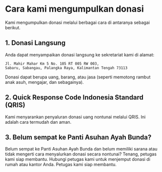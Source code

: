 # Cara kami mengumpulkan donasi

Kami mengumpulkan donasi melalui berbagai cara di antaranya sebagai berikut.

## 1. Donasi Langsung

Anda dapat menyampaikan donasi langsung ke sekretariat kami di alamat:

```
Jl. Mahir Mahar Km 5 No. 105 RT 005 RW 003,
Sabaru, Sabangau, Palangka Raya, Kalimantan Tengah 73113
```

Donasi dapat berupa uang, barang, atau jasa (seperti memotong rambut anak asuh, mengajar, dan sebagainya).

## 2. Quick Response Code Indonesia Standard (QRIS)

Kami menyarankan penyaluran donasi uang nontunai melalui QRIS. Ini adalah cara termudah dan aman.

## 3. Belum sempat ke Panti Asuhan Ayah Bunda?

Belum sempat ke Panti Asuhan Ayah Bunda dan belum memiliki sarana atau tidak mengerti cara menyalurkan donasi secara nontunai? Tenang, petugas kami siap membantu. Hubungi petugas kami untuk menjemput donasi di rumah atau kantor Anda. Petugas kami siap membantu.
